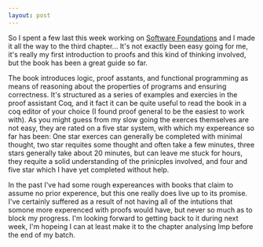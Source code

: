 ```yaml
---
layout: post
---
```

So I spent a few last this week working on [Software Foundations](https://www.cis.upenn.edu/~bcpierce/sf/current/deps.html) and I made it all the way to the third chapter... It's not exactly been easy going for me, it's really my first introduction to proofs and this kind of thinking involved, but the book has been a great guide so far.

The book introduces logic, proof asstants, and functional programming as means of reasoning about the properties of programs and ensuring correctness. It's structured as a series of examples and exercies in the proof assistant Coq, and it fact it can be quite useful to read the book in a coq editor of your choice (I found proof general to be the easiest to work with). As you might guess from my slow going the exerces themselves are not easy, they are rated on a five star system, with which my expereance so far has been:  One star exerces can generally be completed with minimal thought, two star requites some thought and often take a few minutes, three stars generally take about 20 minutes, but can leave me stuck for hours, they requite a solid understanding of the prinicples involved, and four and five star which I have yet completed without help.

In the past I've had some rough expereances with books that claim to assume no prior experence, but this one really does live up to its promise. I've certainly suffered as a result of not having all of the intutions that somone more experenced with proofs would have, but never so much as to block my progress. I'm looking forward to getting back to it during next week, I'm hopeing I can at least make it to the chapter analysing Imp before the end of my batch.
